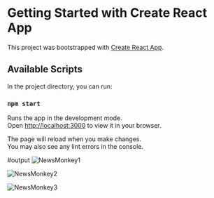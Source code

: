 # Getting Started with Create React App

This project was bootstrapped with [Create React App](https://github.com/facebook/create-react-app).

## Available Scripts

In the project directory, you can run:

### `npm start`

Runs the app in the development mode.\
Open [http://localhost:3000](http://localhost:3000) to view it in your browser.

The page will reload when you make changes.\
You may also see any lint errors in the console.

#output
![NewsMonkey1](https://github.com/rajnaik44/NewsMonkey-React.js/assets/114856688/c49cd883-71f3-430e-b4e9-c8368465c9a5)

![NewsMonkey2](https://github.com/rajnaik44/NewsMonkey-React.js/assets/114856688/f31bb287-5e0c-4d41-ad4d-967587c70173)

![NewsMonkey3](https://github.com/rajnaik44/NewsMonkey-React.js/assets/114856688/14f01e79-91b8-4878-8fc6-bc466ac77e1d)
